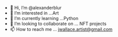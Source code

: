 - 👋 Hi, I’m @alexanderblur
- 👀 I’m interested in ...Art
- 🌱 I’m currently learning ...Python
- 💞️ I’m looking to collaborate on ... NFT projects  
- 📫 How to reach me ... jwallace.artist@gmail.com

<!---
alexanderblur/alexanderblur is a ✨ special ✨ repository because its `README.md` (this file) appears on your GitHub profile.
You can click the Preview link to take a look at your changes.
--->
